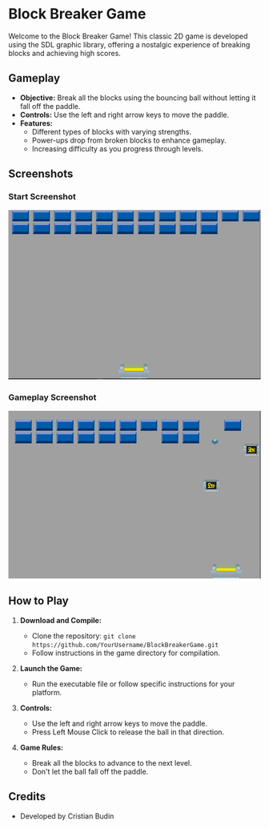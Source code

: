 # Block Breaker Game

Welcome to the Block Breaker Game! This classic 2D game is developed using the SDL graphic library, offering a nostalgic experience of breaking blocks and achieving high scores.

## Gameplay

- **Objective:** Break all the blocks using the bouncing ball without letting it fall off the paddle.
- **Controls:** Use the left and right arrow keys to move the paddle.
- **Features:**
  - Different types of blocks with varying strengths.
  - Power-ups drop from broken blocks to enhance gameplay.
  - Increasing difficulty as you progress through levels.

## Screenshots

### Start Screenshot
![Start Screenshot](/DragonLK/screenshots/Start.PNG)

### Gameplay Screenshot
![Gameplay Screenshot](/DragonLK/screenshots/Gameplay.PNG)

## How to Play

1. **Download and Compile:**
   - Clone the repository: `git clone https://github.com/YourUsername/BlockBreakerGame.git`
   - Follow instructions in the game directory for compilation.

2. **Launch the Game:**
   - Run the executable file or follow specific instructions for your platform.

3. **Controls:**
   - Use the left and right arrow keys to move the paddle.
   - Press Left Mouse Click to release the ball in that direction.

4. **Game Rules:**
   - Break all the blocks to advance to the next level.
   - Don't let the ball fall off the paddle.

## Credits

- Developed by Cristian Budin

